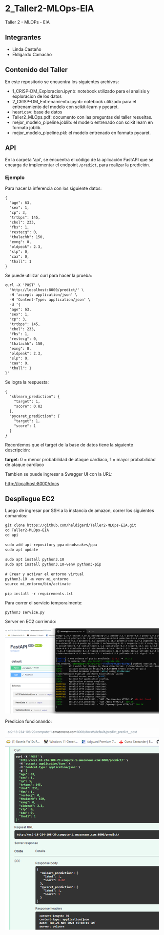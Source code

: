 # 2_Taller2-MLOps-EIA

Taller 2 - MLOPs - EIA

## Integrantes

* Linda Castaño
* Eldigardo Camacho

## Contenido del Taller

En este repositorio se encuentra los siguientes archivos:

* 1_CRISP-DM_Exploracion.ipynb: notebook utilizado para el analisis y exploracion de los datos
* 2_CRISP-DM_Entrenamiento.ipynb: notebook utilizado para el entrenamiento del modelo con scikit-learn y pycaret.
* heart.csv: base de datos
* Taller2_MLOps.pdf: documento con las preguntas del taller resueltas.
* mejor_modelo_pipeline.joblib: el modelo entrenado con scikit learn en formato joblib.
* mejor_modelo_pipeline.pkl: el modelo entrenado en formato pycaret.

## API

En la carpeta 'api', se encuentra el código de la aplicación FastAPI que se encarga de implementar el endpoint ```/predict```, para realizar la predición.

### Ejemplo

Para hacer la inferencia con los siguiente datos:
```
{
  "age": 63,
  "sex": 1,
  "cp": 3,
  "trtbps": 145,
  "chol": 233,
  "fbs": 1,
  "restecg": 0,
  "thalachh": 150,
  "exng": 0,
  "oldpeak": 2.3,
  "slp": 0,
  "caa": 0,
  "thall": 1
}
```
Se puede utilizar curl para hacer la prueba:

```
curl -X 'POST' \
  'http://localhost:8000/predict/' \
  -H 'accept: application/json' \
  -H 'Content-Type: application/json' \
  -d '{
  "age": 63,
  "sex": 1,
  "cp": 3,
  "trtbps": 145,
  "chol": 233,
  "fbs": 1,
  "restecg": 0,
  "thalachh": 150,
  "exng": 0,
  "oldpeak": 2.3,
  "slp": 0,
  "caa": 0,
  "thall": 1
}'
```

Se logra la respuesta:

```
{
  "sklearn_prediction": {
    "target": 1,
    "score": 0.82
  },
  "pycaret_prediction": {
    "target": 1,
    "score": 1
  }
}
```
Recordemos que el target de la base de datos tiene la siguiente descripción:

**target**: 0 = menor probabilidad de ataque cardíaco, 1 = mayor probabilidad de ataque cardíaco

Tambien se puede ingresar a Swagger UI con la URL:

[http://localhost:8000/docs](http://localhost:8000/docs)

## Despliegue EC2

Luego de ingresar por SSH a la instancia de amazon, correr los siguientes comandos:

```
git clone https://github.com/heldigard/Taller2-MLOps-EIA.git
cd Taller2-MLOps-EIA
cd api

sudo add-apt-repository ppa:deadsnakes/ppa
sudo apt update

sudo apt install python3.10
sudo apt install python3.10-venv python3-pip

# Crear y activar el entorno virtual
python3.10 -m venv mi_entorno
source mi_entorno/bin/activate

pip install -r requirements.txt
```

Para correr el servicio temporalmente:

```
python3 service.py
```

Server en EC2 corriendo:

![alt text](EC2_Running.png)

Predicion funcionando:

![alt text](EC2_Predict.png)
